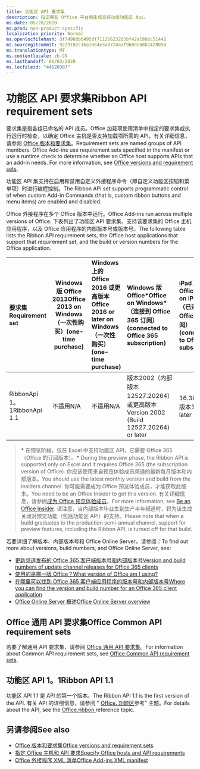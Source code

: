 ```yaml
---
title: 功能区 API 要求集
description: 指定哪些 Office 平台和生成支持动态功能区 Api。
ms.date: 05/28/2020
ms.prod: non-product-specific
localization_priority: Normal
ms.openlocfilehash: 3f7498dbb495df71126623205bf42a19b6c51442
ms.sourcegitcommit: 9229102c16a1864e3a8724aaf9b0dc68b1428094
ms.translationtype: MT
ms.contentlocale: zh-CN
ms.lasthandoff: 06/03/2020
ms.locfileid: "44520387"
---
```

# <a name="ribbon-api-requirement-sets"></a><span data-ttu-id="83128-103">功能区 API 要求集</span><span class="sxs-lookup"><span data-stu-id="83128-103">Ribbon API requirement sets</span></span>

<span data-ttu-id="83128-p101">要求集是指各组已命名的 API 成员。Office 加载项使用清单中指定的要求集或执行运行时检查，以确定 Office 主机是否支持加载项所需的 API。有关详细信息，请参阅 [Office 版本和要求集](/office/dev/add-ins/develop/office-versions-and-requirement-sets)。</span><span class="sxs-lookup"><span data-stu-id="83128-p101">Requirement sets are named groups of API members. Office Add-ins use requirement sets specified in the manifest or use a runtime check to determine whether an Office host supports APIs that an add-in needs. For more information, see [Office versions and requirement sets](/office/dev/add-ins/develop/office-versions-and-requirement-sets).</span></span>

<span data-ttu-id="83128-107">功能区 API 集支持在启用和禁用自定义外接程序命令（即自定义功能区按钮和菜单项）时进行编程控制。</span><span class="sxs-lookup"><span data-stu-id="83128-107">The Ribbon API set supports programmatic control of when custom Add-in Commands (that is, custom ribbon buttons and menu items) are enabled and disabled.</span></span>

<span data-ttu-id="83128-108">Office 外接程序在多个 Office 版本中运行。</span><span class="sxs-lookup"><span data-stu-id="83128-108">Office Add-ins run across multiple versions of Office.</span></span> <span data-ttu-id="83128-109">下表列出了功能区 API 要求集、支持该要求集的 Office 主机应用程序，以及 Office 应用程序的内部版本号或版本号。</span><span class="sxs-lookup"><span data-stu-id="83128-109">The following table lists the Ribbon API requirement sets, the Office host applications that support that requirement set, and the build or version numbers for the Office application.</span></span>

|  <span data-ttu-id="83128-110">要求集</span><span class="sxs-lookup"><span data-stu-id="83128-110">Requirement set</span></span>  | <span data-ttu-id="83128-111">Windows 版 Office 2013</span><span class="sxs-lookup"><span data-stu-id="83128-111">Office 2013 on Windows</span></span><br><span data-ttu-id="83128-112">（一次性购买）</span><span class="sxs-lookup"><span data-stu-id="83128-112">(one-time purchase)</span></span> | <span data-ttu-id="83128-113">Windows 上的 Office 2016 或更高版本</span><span class="sxs-lookup"><span data-stu-id="83128-113">Office 2016 or later on Windows</span></span><br><span data-ttu-id="83128-114">（一次性购买）</span><span class="sxs-lookup"><span data-stu-id="83128-114">(one-time purchase)</span></span>   | <span data-ttu-id="83128-115">Windows 版 Office\*</span><span class="sxs-lookup"><span data-stu-id="83128-115">Office on Windows\*</span></span><br><span data-ttu-id="83128-116">（连接到 Office 365 订阅）</span><span class="sxs-lookup"><span data-stu-id="83128-116">(connected to Office 365 subscription)</span></span> |  <span data-ttu-id="83128-117">iPad 版 Office</span><span class="sxs-lookup"><span data-stu-id="83128-117">Office on iPad</span></span><br><span data-ttu-id="83128-118">（已连接到 Office 365 订阅）</span><span class="sxs-lookup"><span data-stu-id="83128-118">(connected to Office 365 subscription)</span></span>  |  <span data-ttu-id="83128-119">Mac 版 Office\*</span><span class="sxs-lookup"><span data-stu-id="83128-119">Office on Mac\*</span></span><br><span data-ttu-id="83128-120">（已连接到 Office 365 订阅）</span><span class="sxs-lookup"><span data-stu-id="83128-120">(connected to Office 365 subscription)</span></span>  | <span data-ttu-id="83128-121">Office 网页版\*</span><span class="sxs-lookup"><span data-stu-id="83128-121">Office on the web\*</span></span>  |  <span data-ttu-id="83128-122">Office Online Server</span><span class="sxs-lookup"><span data-stu-id="83128-122">Office Online Server</span></span>  |
|:-----|-----|:-----|:-----|:-----|:-----|:-----|:-----|
| <span data-ttu-id="83128-123">RibbonApi 1。1</span><span class="sxs-lookup"><span data-stu-id="83128-123">RibbonApi 1.1</span></span>  | <span data-ttu-id="83128-124">不适用</span><span class="sxs-lookup"><span data-stu-id="83128-124">N/A</span></span> | <span data-ttu-id="83128-125">不适用</span><span class="sxs-lookup"><span data-stu-id="83128-125">N/A</span></span> | <span data-ttu-id="83128-126">版本2002（内部版本12527.20264）或更高版本</span><span class="sxs-lookup"><span data-stu-id="83128-126">Version 2002 (Build 12527.20264) or later</span></span> | <span data-ttu-id="83128-127">16.38 或更高版本</span><span class="sxs-lookup"><span data-stu-id="83128-127">16.38 or later</span></span> | <span data-ttu-id="83128-128">不适用</span><span class="sxs-lookup"><span data-stu-id="83128-128">N/A</span></span> | <span data-ttu-id="83128-129">2020 年 2 月</span><span class="sxs-lookup"><span data-stu-id="83128-129">February 2020</span></span> | <span data-ttu-id="83128-130">不适用</span><span class="sxs-lookup"><span data-stu-id="83128-130">N/A</span></span>|

> <span data-ttu-id="83128-131">**&#42;** 在预览阶段，仅在 Excel 中支持功能区 API，它需要 Office 365 （Office 的订阅版本）。</span><span class="sxs-lookup"><span data-stu-id="83128-131">**&#42;** During the preview phase, the Ribbon API is supported only on Excel and it requires Office 365 (the subscription version of Office).</span></span> <span data-ttu-id="83128-132">你应该使用来自预览体验成员频道的最新每月版本和内部版本。</span><span class="sxs-lookup"><span data-stu-id="83128-132">You should use the latest monthly version and build from the Insiders channel.</span></span> <span data-ttu-id="83128-133">你可能需要成为 Office 预览体验成员，才能获取此版本。</span><span class="sxs-lookup"><span data-stu-id="83128-133">You need to be an Office Insider to get this version.</span></span> <span data-ttu-id="83128-134">有关详细信息，请参阅[成为 Office 预览体验成员](https://products.office.com/office-insider?tab=tab-1)。</span><span class="sxs-lookup"><span data-stu-id="83128-134">For more information, see [Be an Office Insider](https://products.office.com/office-insider?tab=tab-1).</span></span> <span data-ttu-id="83128-135">请注意，当内部版本毕业生到生产半年频道时，将为该生成关闭对预览功能（包括功能区 API）的支持。</span><span class="sxs-lookup"><span data-stu-id="83128-135">Please note that when a build graduates to the production semi-annual channel, support for preview features, including the Ribbon API, is turned off for that build.</span></span>

<span data-ttu-id="83128-136">若要详细了解版本、内部版本号和 Office Online Server，请参阅：</span><span class="sxs-lookup"><span data-stu-id="83128-136">To find out more about versions, build numbers, and Office Online Server, see:</span></span>

- [<span data-ttu-id="83128-137">更新频道发布的 Office 365 客户端版本号和内部版本号</span><span class="sxs-lookup"><span data-stu-id="83128-137">Version and build numbers of update channel releases for Office 365 clients</span></span>](https://support.office.com/article/version-and-build-numbers-of-update-channel-releases-ae942449-1fca-4484-898b-a933ea23def7)
- [<span data-ttu-id="83128-138">使用的是哪一版 Office？</span><span class="sxs-lookup"><span data-stu-id="83128-138">What version of Office am I using?</span></span>](https://support.office.com/article/What-version-of-Office-am-I-using-932788b8-a3ce-44bf-bb09-e334518b8b19)
- [<span data-ttu-id="83128-139">在哪里可以找到 Office 365 客户端应用程序的版本号和内部版本号</span><span class="sxs-lookup"><span data-stu-id="83128-139">Where you can find the version and build number for an Office 365 client application</span></span>](https://support.office.com/article/version-and-build-numbers-of-update-channel-releases-ae942449-1fca-4484-898b-a933ea23def7)
- [<span data-ttu-id="83128-140">Office Online Server 概述</span><span class="sxs-lookup"><span data-stu-id="83128-140">Office Online Server overview</span></span>](/officeonlineserver/office-online-server-overview)

## <a name="office-common-api-requirement-sets"></a><span data-ttu-id="83128-141">Office 通用 API 要求集</span><span class="sxs-lookup"><span data-stu-id="83128-141">Office Common API requirement sets</span></span>

<span data-ttu-id="83128-142">若要了解通用 API 要求集，请参阅 [Office 通用 API 要求集](office-add-in-requirement-sets.md)。</span><span class="sxs-lookup"><span data-stu-id="83128-142">For information about Common API requirement sets, see [Office Common API requirement sets](office-add-in-requirement-sets.md).</span></span>

## <a name="ribbon-api-11"></a><span data-ttu-id="83128-143">功能区 API 1。1</span><span class="sxs-lookup"><span data-stu-id="83128-143">Ribbon API 1.1</span></span>

<span data-ttu-id="83128-144">功能区 API 1.1 是 API 的第一个版本。</span><span class="sxs-lookup"><span data-stu-id="83128-144">The Ribbon API 1.1 is the first version of the API.</span></span> <span data-ttu-id="83128-145">有关 API 的详细信息，请参阅 " [Office. 功能区](/javascript/api/office/office.ribbon)参考" 主题。</span><span class="sxs-lookup"><span data-stu-id="83128-145">For details about the API, see the [Office.ribbon ](/javascript/api/office/office.ribbon) reference topic.</span></span>

## <a name="see-also"></a><span data-ttu-id="83128-146">另请参阅</span><span class="sxs-lookup"><span data-stu-id="83128-146">See also</span></span>

- [<span data-ttu-id="83128-147">Office 版本和要求集</span><span class="sxs-lookup"><span data-stu-id="83128-147">Office versions and requirement sets</span></span>](/office/dev/add-ins/develop/office-versions-and-requirement-sets)
- [<span data-ttu-id="83128-148">指定 Office 主机和 API 要求</span><span class="sxs-lookup"><span data-stu-id="83128-148">Specify Office hosts and API requirements</span></span>](/office/dev/add-ins/develop/specify-office-hosts-and-api-requirements)
- [<span data-ttu-id="83128-149">Office 外接程序 XML 清单</span><span class="sxs-lookup"><span data-stu-id="83128-149">Office Add-ins XML manifest</span></span>](/office/dev/add-ins/develop/add-in-manifests)
